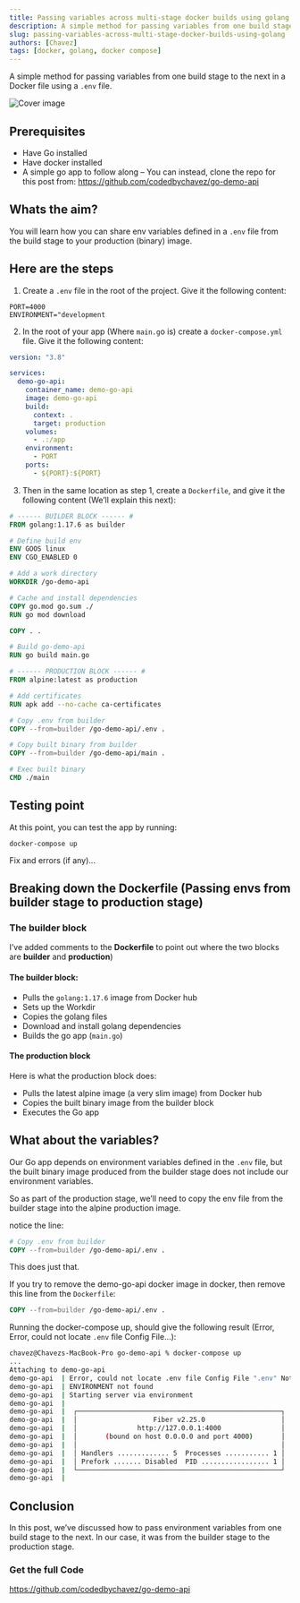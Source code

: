 ```yaml
---
title: Passing variables across multi-stage docker builds using golang
description: A simple method for passing variables from one build stage to the next in a Docker file using a .env file
slug: passing-variables-across-multi-stage-docker-builds-using-golang
authors: [Chavez]
tags: [docker, golang, docker compose]
---
```


A simple method for passing variables from one build stage to the next in a Docker file using a `.env` file.

![Cover image](/img/posts/passing_vars_docker_builds.png)

<!-- truncate -->

## Prerequisites

- Have Go installed
- Have docker installed
- A simple go app to follow along – You can instead, clone the repo for this post from: https://github.com/codedbychavez/go-demo-api

## Whats the aim?

You will learn how you can share env variables defined in a `.env` file from the build stage to your production (binary) image.

## Here are the steps

1. Create a `.env` file in the root of the project. Give it the following content:

```
PORT=4000
ENVIRONMENT="development
```

2. In the root of your app (Where `main.g`o is) create a `docker-compose.yml` file. Give it the following content:

```yaml
version: "3.8"

services:
  demo-go-api:
    container_name: demo-go-api
    image: demo-go-api
    build:
      context: .
      target: production
    volumes:
      - .:/app
    environment:
      - PORT
    ports:
      - ${PORT}:${PORT}
```

3. Then in the same location as step 1, create a `Dockerfile`, and give it the following content (We’ll explain this next):

```dockerfile
# ------ BUILDER BLOCK ------ #
FROM golang:1.17.6 as builder

# Define build env
ENV GOOS linux
ENV CGO_ENABLED 0

# Add a work directory
WORKDIR /go-demo-api

# Cache and install dependencies
COPY go.mod go.sum ./
RUN go mod download

COPY . .

# Build go-demo-api
RUN go build main.go

# ------ PRODUCTION BLOCK ------ #
FROM alpine:latest as production

# Add certificates
RUN apk add --no-cache ca-certificates

# Copy .env from builder
COPY --from=builder /go-demo-api/.env .

# Copy built binary from builder
COPY --from=builder /go-demo-api/main .

# Exec built binary
CMD ./main
```

## Testing point

At this point, you can test the app by running:

```
docker-compose up
```

Fix and errors (if any)...

## Breaking down the Dockerfile (Passing envs from builder stage to production stage)

### The builder block

I’ve added comments to the **Dockerfile** to point out where the two blocks are **builder** and **production**)

#### The builder block:

- Pulls the `golang:1.17.6` image from Docker hub
- Sets up the Workdir
- Copies the golang files
- Download and install golang dependencies
- Builds the go app (`main.go`)

#### The production block

Here is what the production block does:

- Pulls the latest alpine image (a very slim image) from Docker hub
- Copies the built binary image from the builder block
- Executes the Go app

## What about the variables?

Our Go app depends on environment variables defined in the `.env` file, but the built binary image produced from the builder stage does not include our environment variables.

So as part of the production stage, we’ll need to copy the env file from the builder stage into the alpine production image.

notice the line:

```dockerfile
# Copy .env from builder
COPY --from=builder /go-demo-api/.env .
```

This does just that.

If you try to remove the demo-go-api docker image in docker, then remove this line from the `Dockerfile`:

```dockerfile
COPY --from=builder /go-demo-api/.env .
```

Running the docker-compose up, should give the following result (Error, Error, could not locate `.env` file Config File…):

```bash
chavez@Chavezs-MacBook-Pro go-demo-api % docker-compose up
...
Attaching to demo-go-api
demo-go-api  | Error, could not locate .env file Config File ".env" Not Found in "[/]"
demo-go-api  | ENVIRONMENT not found
demo-go-api  | Starting server via environment 
demo-go-api  | 
demo-go-api  |  ┌───────────────────────────────────────────────────┐ 
demo-go-api  |  │                   Fiber v2.25.0                   │ 
demo-go-api  |  │               http://127.0.0.1:4000               │ 
demo-go-api  |  │       (bound on host 0.0.0.0 and port 4000)       │ 
demo-go-api  |  │                                                   │ 
demo-go-api  |  │ Handlers ............. 5  Processes ........... 1 │ 
demo-go-api  |  │ Prefork ....... Disabled  PID ................. 1 │ 
demo-go-api  |  └───────────────────────────────────────────────────┘ 
demo-go-api  | 
```

## Conclusion

In this post, we’ve discussed how to pass environment variables from one build stage to the next. In our case, it was from the builder stage to the production stage.

### Get the full Code

https://github.com/codedbychavez/go-demo-api

